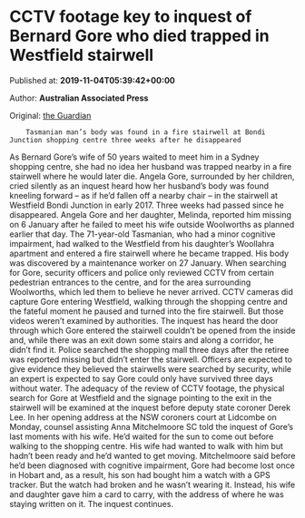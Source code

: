 
# CCTV footage key to inquest of Bernard Gore who died trapped in Westfield stairwell

Published at: **2019-11-04T05:39:42+00:00**

Author: **Australian Associated Press**

Original: [the Guardian](https://www.theguardian.com/australia-news/2019/nov/04/cctv-footage-key-to-inquest-of-bernard-gore-who-died-trapped-in-westfield-stairwell)


        Tasmanian man’s body was found in a fire stairwell at Bondi Junction shopping centre three weeks after he disappeared
      
As Bernard Gore’s wife of 50 years waited to meet him in a Sydney shopping centre, she had no idea her husband was trapped nearby in a fire stairwell where he would later die.
Angela Gore, surrounded by her children, cried silently as an inquest heard how her husband’s body was found kneeling forward – as if he’d fallen off a nearby chair – in the stairwell at Westfield Bondi Junction in early 2017.
Three weeks had passed since he disappeared.
Angela Gore and her daughter, Melinda, reported him missing on 6 January after he failed to meet his wife outside Woolworths as planned earlier that day.
The 71-year-old Tasmanian, who had a minor cognitive impairment, had walked to the Westfield from his daughter’s Woollahra apartment and entered a fire stairwell where he became trapped.
His body was discovered by a maintenance worker on 27 January.
When searching for Gore, security officers and police only reviewed CCTV from certain pedestrian entrances to the centre, and for the area surrounding Woolworths, which led them to believe he never arrived.
CCTV cameras did capture Gore entering Westfield, walking through the shopping centre and the fateful moment he paused and turned into the fire stairwell. But those videos weren’t examined by authorities.
The inquest has heard the door through which Gore entered the stairwell couldn’t be opened from the inside and, while there was an exit down some stairs and along a corridor, he didn’t find it.
Police searched the shopping mall three days after the retiree was reported missing but didn’t enter the stairwell.
Officers are expected to give evidence they believed the stairwells were searched by security, while an expert is expected to say Gore could only have survived three days without water.
The adequacy of the review of CCTV footage, the physical search for Gore at Westfield and the signage pointing to the exit in the stairwell will be examined at the inquest before deputy state coroner Derek Lee.
In her opening address at the NSW coroners court at Lidcombe on Monday, counsel assisting Anna Mitchelmoore SC told the inquest of Gore’s last moments with his wife.
He’d waited for the sun to come out before walking to the shopping centre. His wife had wanted to walk with him but hadn’t been ready and he’d wanted to get moving.
Mitchelmoore said before he’d been diagnosed with cognitive impairment, Gore had become lost once in Hobart and, as a result, his son had bought him a watch with a GPS tracker.
But the watch had broken and he wasn’t wearing it.
Instead, his wife and daughter gave him a card to carry, with the address of where he was staying written on it. The inquest continues.
